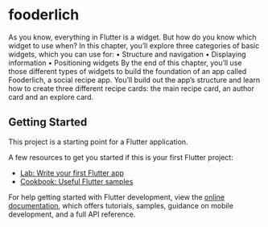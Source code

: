 # fooderlich

As you know, everything in Flutter is a widget. But how do you know which widget to
use when? In this chapter, you’ll explore three categories of basic widgets, which you
can use for:
• Structure and navigation
• Displaying information
• Positioning widgets
By the end of this chapter, you’ll use those different types of widgets to build the
foundation of an app called Fooderlich, a social recipe app. You’ll build out the app’s
structure and learn how to create three different recipe cards: the main recipe card,
an author card and an explore card.

## Getting Started

This project is a starting point for a Flutter application.

A few resources to get you started if this is your first Flutter project:

- [Lab: Write your first Flutter app](https://docs.flutter.dev/get-started/codelab)
- [Cookbook: Useful Flutter samples](https://docs.flutter.dev/cookbook)

For help getting started with Flutter development, view the
[online documentation](https://docs.flutter.dev/), which offers tutorials,
samples, guidance on mobile development, and a full API reference.
